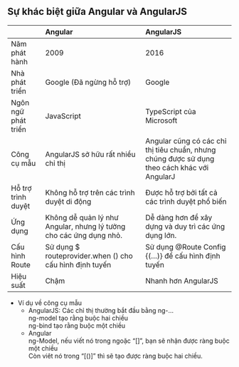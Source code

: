 ## Sự khác biệt giữa Angular và AngularJS

|               |           Angular         |          AngularJS        |
|:--------------|:--------------------------|:--------------------------|
|   Năm phát hành   | 2009    |   2016    |
|   Nhà phát triển  |Google (Đã ngừng hỗ trợ)|  Google|
|   Ngôn ngữ phát triển|    	JavaScript| TypeScript của Microsoft|
|   Công cụ mẫu|    AngularJS sở hữu rất nhiều chỉ thị| Angular cũng có các chỉ thị tiêu chuẩn, nhưng chúng được sử dụng theo cách khác với AngularJ|
|   Hỗ trợ trình duyệt| Không hỗ trợ trên các trình duyệt di động|  Được hỗ trợ bởi tất cả các trình duyệt phổ biến|
|   Ứng dụng|   Không dễ quản lý như Angular, nhưng lý tưởng cho các ứng dụng nhỏ.| Dễ dàng hơn để xây dựng và duy trì các ứng dụng lớn.|
|   Cấu hình Route| 	Sử dụng $ routeprovider.when () cho cấu hình định tuyến|    Sử dụng @Route Config {(…)} để cấu hình định tuyến|
|   Hiệu suất|  Chậm|   	Nhanh hơn AngularJS|
- Ví dụ về công cụ mẫu
    + AngularJS: Các chỉ thị thường bắt đầu bằng ng-...\
    ng-model tạo rằng buộc hai chiều\
    ng-bind tạo rằng buộc một chiều
    + Angular\
    ng-Model, nếu viết nó trong ngoặc “[]”, bạn sẽ nhận được ràng buộc một chiều\
                Còn viêt nó trong “[()]” thì sẽ tạo được ràng buộc hai chiều.
